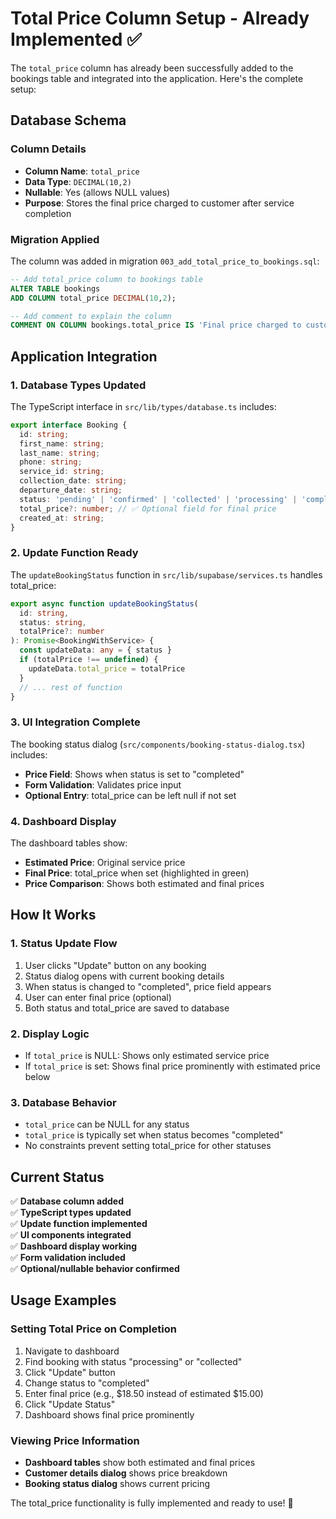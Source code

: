 # Total Price Column Setup - Already Implemented ✅

The `total_price` column has already been successfully added to the bookings table and integrated into the application. Here's the complete setup:

## Database Schema

### Column Details
- **Column Name**: `total_price`
- **Data Type**: `DECIMAL(10,2)`
- **Nullable**: Yes (allows NULL values)
- **Purpose**: Stores the final price charged to customer after service completion

### Migration Applied
The column was added in migration `003_add_total_price_to_bookings.sql`:

```sql
-- Add total_price column to bookings table
ALTER TABLE bookings 
ADD COLUMN total_price DECIMAL(10,2);

-- Add comment to explain the column
COMMENT ON COLUMN bookings.total_price IS 'Final price charged to customer after service completion';
```

## Application Integration

### 1. Database Types Updated
The TypeScript interface in `src/lib/types/database.ts` includes:

```typescript
export interface Booking {
  id: string;
  first_name: string;
  last_name: string;
  phone: string;
  service_id: string;
  collection_date: string;
  departure_date: string;
  status: 'pending' | 'confirmed' | 'collected' | 'processing' | 'completed' | 'cancelled';
  total_price?: number; // ✅ Optional field for final price
  created_at: string;
}
```

### 2. Update Function Ready
The `updateBookingStatus` function in `src/lib/supabase/services.ts` handles total_price:

```typescript
export async function updateBookingStatus(
  id: string, 
  status: string, 
  totalPrice?: number
): Promise<BookingWithService> {
  const updateData: any = { status }
  if (totalPrice !== undefined) {
    updateData.total_price = totalPrice
  }
  // ... rest of function
}
```

### 3. UI Integration Complete
The booking status dialog (`src/components/booking-status-dialog.tsx`) includes:

- **Price Field**: Shows when status is set to "completed"
- **Form Validation**: Validates price input
- **Optional Entry**: total_price can be left null if not set

### 4. Dashboard Display
The dashboard tables show:
- **Estimated Price**: Original service price
- **Final Price**: total_price when set (highlighted in green)
- **Price Comparison**: Shows both estimated and final prices

## How It Works

### 1. Status Update Flow
1. User clicks "Update" button on any booking
2. Status dialog opens with current booking details
3. When status is changed to "completed", price field appears
4. User can enter final price (optional)
5. Both status and total_price are saved to database

### 2. Display Logic
- If `total_price` is NULL: Shows only estimated service price
- If `total_price` is set: Shows final price prominently with estimated price below

### 3. Database Behavior
- `total_price` can be NULL for any status
- `total_price` is typically set when status becomes "completed"
- No constraints prevent setting total_price for other statuses

## Current Status

✅ **Database column added**  
✅ **TypeScript types updated**  
✅ **Update function implemented**  
✅ **UI components integrated**  
✅ **Dashboard display working**  
✅ **Form validation included**  
✅ **Optional/nullable behavior confirmed**  

## Usage Examples

### Setting Total Price on Completion
1. Navigate to dashboard
2. Find booking with status "processing" or "collected"
3. Click "Update" button
4. Change status to "completed"
5. Enter final price (e.g., $18.50 instead of estimated $15.00)
6. Click "Update Status"
7. Dashboard shows final price prominently

### Viewing Price Information
- **Dashboard tables** show both estimated and final prices
- **Customer details dialog** shows price breakdown
- **Booking status dialog** shows current pricing

The total_price functionality is fully implemented and ready to use! 🎉
